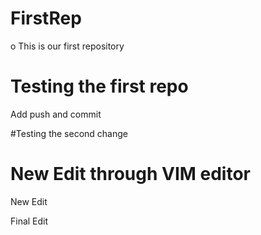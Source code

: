 # FirstRep
o
This is our first repository

# Testing the first repo
Add push and commit

#Testing the second change
# New Edit through VIM editor
New Edit

Final Edit
